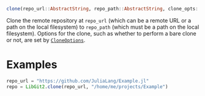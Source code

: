 ```julia
clone(repo_url::AbstractString, repo_path::AbstractString, clone_opts::CloneOptions)
```

Clone the remote repository at `repo_url` (which can be a remote URL or a path on the local filesystem) to `repo_path` (which must be a path on the local filesystem). Options for the clone, such as whether to perform a bare clone or not, are set by [`CloneOptions`](@ref).

# Examples

```julia
repo_url = "https://github.com/JuliaLang/Example.jl"
repo = LibGit2.clone(repo_url, "/home/me/projects/Example")
```

